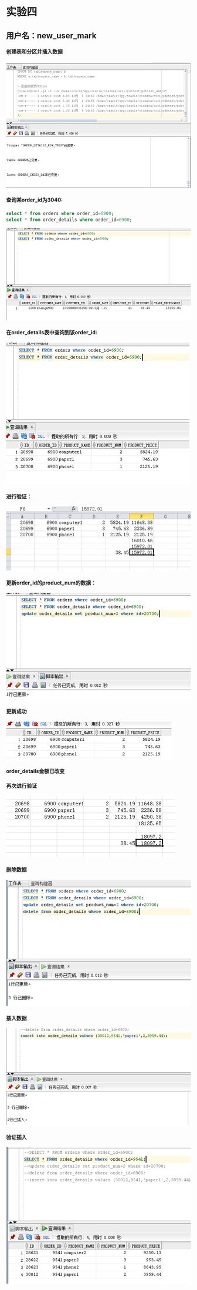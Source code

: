 # 实验四
## 用户名：new_user_mark

#### 创建表和分区并插入数据
![1](IMG_2783.PNG)
#### 查询某order_id为3040:
```sql
select * from orders where order_id=6900;
select * from order_details where order_id=6900;
```
![2](IMG_2782.PNG)

#### 在order_details表中查询到该order_id:
![2](IMG_2781.PNG)

#### 进行验证：
![2](IMG_2780.PNG)

#### 更新order_id的product_num的数据：
![2](IMG_2779.PNG)

#### 更新成功
![2](IMG_2778.PNG)

#### order_details金额已改变

#### 再次进行验证
![2](IMG_2777.PNG)

#### 删除数据
![2](IMG_2775.PNG)

#### 插入数据
![2](IMG_2774.PNG)

#### 验证插入
![2](IMG_2773.PNG)

